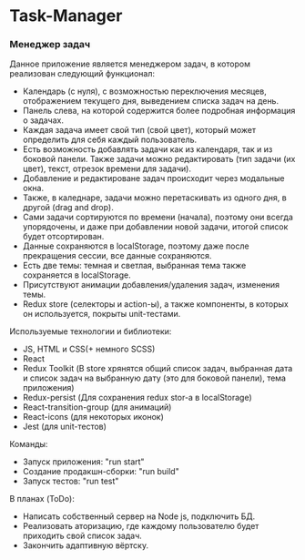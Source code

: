 # Task-Manager

### Менеджер задач ###

Данное приложение является менеджером задач, в котором реализован следующий функционал:
- Календарь (с нуля), с возможностью переключения месяцев, отображением текущего дня, выведением списка задач на день.
- Панель слева, на которой содержится более подробная информация о задачах.
- Каждая задача имеет свой тип (свой цвет), который может определить для себя каждый пользователь.
- Есть возможность добавлять задачи как из календаря, так и из боковой панели. Также задачи можно редактировать (тип задачи (их цвет), текст, отрезок времени для задачи).
- Добавление и редактироване задач происходит через модальные окна.
- Также, в каледнаре, задачи можно перетаскивать из одного дня, в другой (drag and drop).
- Сами задачи сортируются по времени (начала), поэтому они всегда упорядочены, и даже при добавлении новой задачи, итогой список будет отсортирован.
- Данные сохраняются в localStorage, поэтому даже после прекращения сессии, все данные сохраняются.
- Есть две темы: темная и светлая, выбранная тема также сохраняется в localStorage.
- Присутствуют анимации добавления/удаления задач, изменения темы.
- Redux store (селекторы и action-ы), а также компоненты, в которых он используется, покрыты unit-тестами.

Используемые технологии и библиотеки:
- JS, HTML и CSS(+ немного SCSS)
- React
- Redux Toolkit (В store хрянятся общий список задач, выбранная дата и список задач на выбранную дату (это для боковой панели), тема приложения)
- Redux-persist (Для сохранения redux stor-а в localStorage)
- React-transition-group (для анимаций)
- React-icons (для некоторых иконок)
- Jest (для unit-тестов)

Команды:
- Запуск приложения: "run start"
- Создание продакшн-сборки: "run build"
- Запуск тестов: "run test"

В планах (ToDo):
- Написать собственный сервер на Node js, подключить БД.
- Реализовать аторизацию, где каждому пользователю будет приходить свой список задач.
- Закончить адаптивную вёртску.
